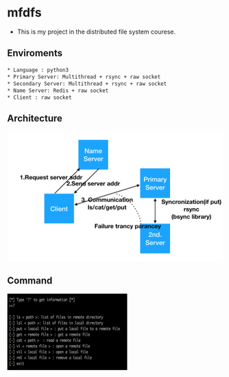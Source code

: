 # mfdfs
* This is my project in the distributed file system courese.

## Enviroments
    * Language : python3
    * Primary Server: Multithread + rsync + raw socket 
    * Secondary Server: Multithread + rsync + raw socket 
    * Name Server: Redis + raw socket
    * Client : raw socket

## Architecture 

![scenario](./img/scenario.png)  

## Command  

![command](./img/command.png)  
